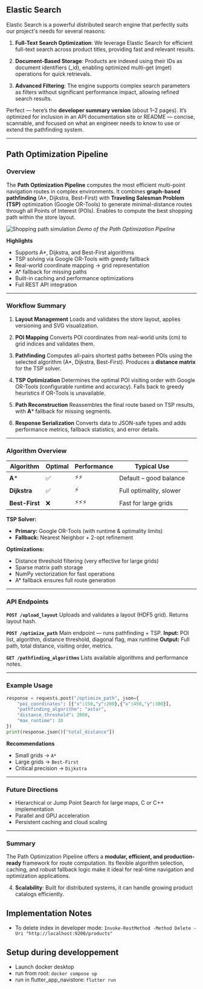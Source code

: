 ## Elastic Search
Elastic Search is a powerful distributed search engine that perfectly suits our project's needs for several reasons:

1. **Full-Text Search Optimization**: We leverage Elastic Search for efficient full-text search across product titles, providing fast and relevant results.

2. **Document-Based Storage**: Products are indexed using their IDs as document identifiers (_id), enabling optimized multi-get (mget) operations for quick retrievals.

3. **Advanced Filtering**: The engine supports complex search parameters as filters without significant performance impact, allowing refined search results.

Perfect — here’s the **developer summary version** (about 1–2 pages).
It’s optimized for inclusion in an API documentation site or README — concise, scannable, and focused on what an engineer needs to know to use or extend the pathfinding system.

---

## Path Optimization Pipeline

### Overview

The **Path Optimization Pipeline** computes the most efficient multi-point navigation routes in complex environments.
It combines **graph-based pathfinding** (A*, Dijkstra, Best-First) with **Traveling Salesman Problem (TSP)** optimization (Google OR-Tools) to generate minimal-distance routes through all Points of Interest (POIs). Enables to compute the best shopping path within the store layout.

![Shopping path simulation](https://i.imgur.com/xEi6ycx.png)
*Demo of the Path Optimization Pipeline*

**Highlights**

* Supports A*, Dijkstra, and Best-First algorithms
* TSP solving via Google OR-Tools with greedy fallback
* Real-world coordinate mapping → grid representation
* A* fallback for missing paths
* Built-in caching and performance optimizations
* Full REST API integration



---

### Workflow Summary

1. **Layout Management**
   Loads and validates the store layout, applies versioning and SVG visualization.

2. **POI Mapping**
   Converts POI coordinates from real-world units (cm) to grid indices and validates them.

3. **Pathfinding**
   Computes all-pairs shortest paths between POIs using the selected algorithm (A*, Dijkstra, Best-First).
   Produces a **distance matrix** for the TSP solver.

4. **TSP Optimization**
   Determines the optimal POI visiting order with Google OR-Tools (configurable runtime and accuracy).
   Falls back to greedy heuristics if OR-Tools is unavailable.

5. **Path Reconstruction**
   Reassembles the final route based on TSP results, with **A*** fallback for missing segments.

6. **Response Serialization**
   Converts data to JSON-safe types and adds performance metrics, fallback statistics, and error details.

---

### Algorithm Overview

| Algorithm      | Optimal | Performance | Typical Use             |
| -------------- | ------- | ----------- | ----------------------- |
| **A***         | ✅       | ⚡⚡          | Default – good balance  |
| **Dijkstra**   | ✅       | ⚡           | Full optimality, slower |
| **Best-First** | ❌       | ⚡⚡⚡         | Fast for large grids    |

**TSP Solver:**

* **Primary:** Google OR-Tools (with runtime & optimality limits)
* **Fallback:** Nearest Neighbor + 2-opt refinement

**Optimizations:**

* Distance threshold filtering (very effective for large grids)
* Sparse matrix path storage
* NumPy vectorization for fast operations
* A* fallback ensures full route generation

---

### API Endpoints

**`POST /upload_layout`**
Uploads and validates a layout (HDF5 grid). Returns layout hash.

**`POST /optimize_path`**
Main endpoint — runs pathfinding + TSP.
**Input:** POI list, algorithm, distance threshold, diagonal flag, max runtime
**Output:** Full path, total distance, visiting order, metrics.

**`GET /pathfinding_algorithms`**
Lists available algorithms and performance notes.

---

### Example Usage

```python
response = requests.post("/optimize_path", json={
    "poi_coordinates": [{"x":150,"y":200},{"x":450,"y":300}],
    "pathfinding_algorithm": "astar",
    "distance_threshold": 2000,
    "max_runtime": 30
})
print(response.json()["total_distance"])
```

**Recommendations**

* Small grids → `A*`
* Large grids → `Best-First`
* Critical precision → `Dijkstra`

---

### Future Directions

* Hierarchical or Jump Point Search for large maps, C or C++ implementation
* Parallel and GPU acceleration
* Persistent caching and cloud scaling

---

### Summary

The Path Optimization Pipeline offers a **modular, efficient, and production-ready** framework for route computation.
Its flexible algorithm selection, caching, and robust fallback logic make it ideal for real-time navigation and optimization applications.


4. **Scalability**: Built for distributed systems, it can handle growing product catalogs efficiently.

## Implementation Notes
- To delete index in developer mode: `Invoke-RestMethod -Method Delete -Uri "http://localhost:9200/products"`

## Setup during developpement
- Launch docker desktop
- run from root: `docker compose up`
- run in flutter_app_navistore: `flutter run`